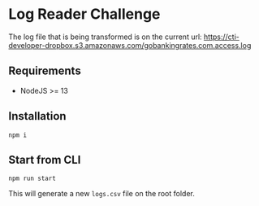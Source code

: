 # Log Reader Challenge

The log file that is being transformed is on the current url:
<https://cti-developer-dropbox.s3.amazonaws.com/gobankingrates.com.access.log>

## Requirements

- NodeJS >= 13

## Installation

```console
npm i
```

## Start from CLI

```console
npm run start
```

This will generate a new `logs.csv` file on the root folder.
